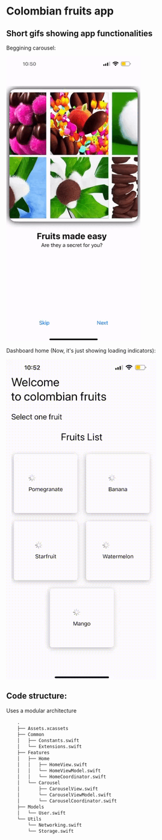 #  Colombian fruits app

## Short gifs showing app functionalities

Beggining carousel:

![](GifsDemo/DemoCarousel.gif)

Dashboard home (Now, it's just showing loading indicators):

![](GifsDemo/DemoDashboardHome.gif)

## Code structure:

Uses a modular architecture

        .
        ├── Assets.xcassets
        ├── Common
        │   ├── Constants.swift
        │   └── Extensions.swift
        ├── Features
        │   ├── Home
        │   │   ├── HomeView.swift
        │   │   └── HomeViewModel.swift
        │   │   └── HomeCoordinator.swift
        │   └── Carousel
        │       ├── CarouselView.swift
        │       └── CarouselViewModel.swift
        │       └── CarouselCoordinator.swift
        ├── Models
        │   └── User.swift
        └── Utils
            └── Networking.swift
            └── Storage.swift
            

